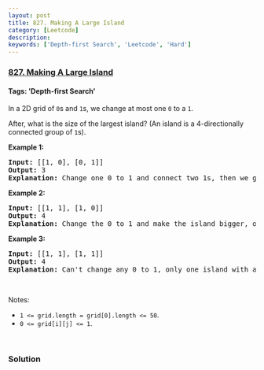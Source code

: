 ```yaml
---
layout: post
title: 827. Making A Large Island
category: [Leetcode]
description: 
keywords: ['Depth-first Search', 'Leetcode', 'Hard']
---
```

### [827. Making A Large Island](https://leetcode.com/problems/making-a-large-island)

#### Tags: 'Depth-first Search'

<div class="content__u3I1 question-content__JfgR"><div><p>In a 2D grid of <code>0</code>s and <code>1</code>s, we change at most one <code>0</code> to a <code>1</code>.</p>
<p>After, what is the size of the largest island? (An island is a 4-directionally connected group of <code>1</code>s).</p>
<p><strong>Example 1:</strong></p>
<pre><strong>Input: </strong>[[1, 0], [0, 1]]
<strong>Output:</strong> 3
<strong>Explanation:</strong> Change one 0 to 1 and connect two 1s, then we get an island with area = 3.
</pre>
<p><strong>Example 2:</strong></p>
<pre><strong>Input: </strong>[[1, 1], [1, 0]]
<strong>Output:</strong> 4
<strong>Explanation: </strong>Change the 0 to 1 and make the island bigger, only one island with area = 4.</pre>
<p><strong>Example 3:</strong></p>
<pre><strong>Input: </strong>[[1, 1], [1, 1]]
<strong>Output:</strong> 4
<strong>Explanation:</strong> Can't change any 0 to 1, only one island with area = 4.</pre>
<p> </p>
<p>Notes:</p>
<ul>
<li><code>1 &lt;= grid.length = grid[0].length &lt;= 50</code>.</li>
<li><code>0 &lt;= grid[i][j] &lt;= 1</code>.</li>
</ul>
<p> </p>
</div></div>

### Solution

